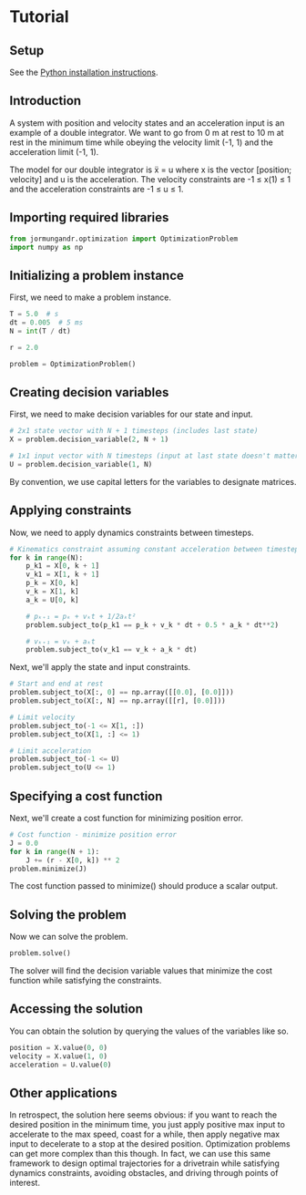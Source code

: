 # Tutorial

## Setup

See the
[Python installation instructions](https://sleipnirgroup.github.io/Sleipnir/index.html#autotoc_md2).

## Introduction

A system with position and velocity states and an acceleration input is an
example of a double integrator. We want to go from 0 m at rest to 10 m at rest
in the minimum time while obeying the velocity limit (-1, 1) and the
acceleration limit (-1, 1).

The model for our double integrator is ẍ = u where x is the vector [position;
velocity] and u is the acceleration. The velocity constraints are -1 ≤ x(1) ≤ 1
and the acceleration constraints are -1 ≤ u ≤ 1.

## Importing required libraries

```py
from jormungandr.optimization import OptimizationProblem
import numpy as np
```

## Initializing a problem instance

First, we need to make a problem instance.

```py
T = 5.0  # s
dt = 0.005  # 5 ms
N = int(T / dt)

r = 2.0

problem = OptimizationProblem()
```

## Creating decision variables

First, we need to make decision variables for our state and input.

```py
# 2x1 state vector with N + 1 timesteps (includes last state)
X = problem.decision_variable(2, N + 1)

# 1x1 input vector with N timesteps (input at last state doesn't matter)
U = problem.decision_variable(1, N)
```

By convention, we use capital letters for the variables to designate
matrices.

## Applying constraints

Now, we need to apply dynamics constraints between timesteps.

```py
# Kinematics constraint assuming constant acceleration between timesteps
for k in range(N):
    p_k1 = X[0, k + 1]
    v_k1 = X[1, k + 1]
    p_k = X[0, k]
    v_k = X[1, k]
    a_k = U[0, k]

    # pₖ₊₁ = pₖ + vₖt + 1/2aₖt²
    problem.subject_to(p_k1 == p_k + v_k * dt + 0.5 * a_k * dt**2)

    # vₖ₊₁ = vₖ + aₖt
    problem.subject_to(v_k1 == v_k + a_k * dt)
```

Next, we'll apply the state and input constraints.

```py
# Start and end at rest
problem.subject_to(X[:, 0] == np.array([[0.0], [0.0]]))
problem.subject_to(X[:, N] == np.array([[r], [0.0]]))

# Limit velocity
problem.subject_to(-1 <= X[1, :])
problem.subject_to(X[1, :] <= 1)

# Limit acceleration
problem.subject_to(-1 <= U)
problem.subject_to(U <= 1)
```

## Specifying a cost function

Next, we'll create a cost function for minimizing position error.

```py
# Cost function - minimize position error
J = 0.0
for k in range(N + 1):
    J += (r - X[0, k]) ** 2
problem.minimize(J)
```

The cost function passed to minimize() should produce a scalar output.

## Solving the problem

Now we can solve the problem.

```py
problem.solve()
```

The solver will find the decision variable values that minimize the cost
function while satisfying the constraints.

## Accessing the solution

You can obtain the solution by querying the values of the variables like so.

```py
position = X.value(0, 0)
velocity = X.value(1, 0)
acceleration = U.value(0)
```

## Other applications

In retrospect, the solution here seems obvious: if you want to reach the desired
position in the minimum time, you just apply positive max input to accelerate to
the max speed, coast for a while, then apply negative max input to decelerate to
a stop at the desired position. Optimization problems can get more complex than
this though. In fact, we can use this same framework to design optimal
trajectories for a drivetrain while satisfying dynamics constraints, avoiding
obstacles, and driving through points of interest.
